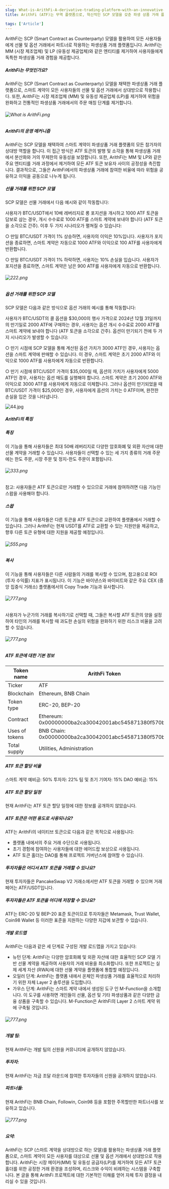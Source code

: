 ```yaml
---
slug: What-is-ArithFi-A-derivative-trading-platform-with-an-innovative-SCP-model
title: ArithFi (ATF)는 무역 플랫폼으로, 혁신적인 SCP 모델을 갖춘 파생 상품 거래 플랫폼입니다.

tags: ['Article']
---
```


ArithFi는 SCP (Smart Contract as Counterparty) 모델을 활용하여 모든 사용자들에게 선물 및 옵션 거래에서 파트너로 작용하는 파생상품 거래 플랫폼입니다. ArithFi는 MM (시장 제조업체) 및 LP (유동성 제공업체)와 같은 엔티티를 제거하여 사용자들에게 독특한 파생상품 거래 경험을 제공합니다.

##### ArithFi는 무엇인가요?
ArithFi는 SCP (Smart Contract as Counterparty) 모델을 채택한 파생상품 거래 플랫폼으로, 스마트 계약이 모든 사용자들의 선물 및 옵션 거래에서 상대방으로 작용합니다. 또한, ArithFi는 시장 제조업체 (MM) 및 유동성 제공업체 (LP)를 제거하여 위험을 완화하고 전통적인 파생상품 거래에서의 주문 매칭 단계를 제거합니다.

   ###### ![What is ArithFi.png](https://nftstorage.link/ipfs/bafkreiaxjt4xqwfoxsvxwxhattypuuwb7qvkdr5hf7zyzgi4xjan76r7by)

##### ArithFi의 운영 메커니즘
ArithFi는 SCP 모델을 채택하여 스마트 계약이 파생상품 거래 플랫폼의 모든 참가자의 상대방 역할을 합니다. 이 접근 방식은 ATF 토큰의 발행 및 소각을 통해 파생상품 거래에서 분산화와 거의 무제한의 유동성을 보장합니다.
또한, ArithFi는 MM 및 LP와 같은 주요 엔티티를 거래 과정에서 제거하여 모든 ATF 토큰 보유자 사이의 공정성을 촉진합니다. 결과적으로, 그들은 ArithFi에서의 파생상품 거래에 참여한 비율에 따라 위험을 공유하고 이익을 공동으로 나누게 됩니다.

##### 선물 거래를 위한 SCP 모델
SCP 모델은 선물 거래에서 다음 예시와 같이 작동합니다:

사용자가 BTC/USDT에서 10배 레버리지로 롱 포지션을 개시하고 1000 ATF 토큰을 담보로 삼는 경우, 개시 수수료로 1000 ATF를 스마트 계약에 보내야 합니다 (ATF 토큰을 소각으로 간주). 이후 두 가지 시나리오가 펼쳐질 수 있습니다:

○ 만일 BTC/USDT 가격이 1% 상승하면, 사용자의 이익은 10%입니다. 사용자가 포지션을 종료하면, 스마트 계약은 자동으로 1000 ATF와 이익으로 100 ATF를 사용자에게 반환합니다.

○ 만일 BTC/USDT 가격이 1% 하락하면, 사용자는 10% 손실을 입습니다. 사용자가 포지션을 종료하면, 스마트 계약은 남은 900 ATF를 사용자에게 자동으로 반환합니다.

   ###### ![222.png](https://nftstorage.link/ipfs/bafybeid33si37trcnhafbpfhwy7xedmwzo7ljnrsrm27n4i6sbcrphjxam)

##### 옵션 거래를 위한 SCP 모델
SCP 모델은 다음과 같은 방식으로 옵션 거래의 예시를 통해 작동합니다:

사용자가 BTC/USDT의 콜 옵션을 $30,000의 행사 가격으로 2024년 12월 31일까지의 만기일로 2000 ATF에 구매하는 경우, 사용자는 옵션 개시 수수료로 2000 ATF를 스마트 계약에 보내야 합니다 (ATF 토큰을 소각으로 간주). 옵션이 만기되기 전에 두 가지 시나리오가 발생할 수 있습니다:

○ 만기 시점에 SCP 모델을 통해 계산된 옵션 가치가 3000 ATF인 경우, 사용자는 옵션을 스마트 계약에 판매할 수 있습니다. 이 경우, 스마트 계약은 초기 2000 ATF와 이익으로 1000 ATF를 사용자에게 자동으로 반환합니다.

○ 만기 시점에 BTC/USDT 가격이 $35,000일 때, 옵션의 가치가 사용자에게 5000 ATF인 경우, 사용자는 옵션 매도를 실행해야 합니다. 스마트 계약은 초기 2000 ATF와 이익으로 3000 ATF를 사용자에게 자동으로 이체합니다. 그러나 옵션이 만기되었을 때 BTC/USDT 가격이 $25,000인 경우, 사용자에게 옵션의 가치는 0 ATF이며, 완전한 손실을 입은 것을 나타냅니다.

   ![44.jpg](https://nftstorage.link/ipfs/bafybeicy5mdpgm2snkdvwtvfbyv2bbw5sr73ltwx62abbskz4eofhord2a)



##### ArithFi의 특징
##### 특징
이 기능을 통해 사용자들은 최대 50배 레버리지로 다양한 암호화폐 및 외환 자산에 대한 선물 계약을 거래할 수 있습니다. 사용자들이 선택할 수 있는 세 가지 종류의 거래 주문에는 한도 주문, 시장 주문 및 정지-한도 주문이 포함됩니다.
   ###### ![333.png](https://nftstorage.link/ipfs/bafkreic6xe2v7vgqup5emevkmuizpetmzxrdxfn5nskzy4dmvrnwfj6dvm)

참고: 사용자들은 ATF 토큰으로만 거래할 수 있으므로 거래에 참여하려면 다음 기능인 스왑을 사용해야 합니다.

##### 스왑

이 기능을 통해 사용자들은 다른 토큰을 ATF 토큰으로 교환하여 플랫폼에서 거래할 수 있습니다. 그러나 ArithFi는 현재 USDT를 ATF로 교환할 수 있는 지원만을 제공하고, 향후 다른 토큰 유형에 대한 지원을 제공할 예정입니다.

   ###### ![555.png](https://nftstorage.link/ipfs/bafkreih3eg7g7bqaf3b5oxg4wyckl6fif4gqcljwdbjg2nr7o25ae6ihhe)


##### 복사

이 기능을 통해 사용자들은 다른 사람들의 거래를 복사할 수 있으며, 참고용으로 ROI (투자 수익률) 지표가 표시됩니다. 이 기능은 바이낸스와 바이비트와 같은 주요 CEX (중앙 집중식 거래소) 플랫폼에서의 Copy Trade 기능과 유사합니다.

   ###### ![777.png](https://nftstorage.link/ipfs/bafkreia6wq3s4rzvo6phvj6a3tpbww7nvpcocf4xvop45jxeh4yviedhlu)

사용자가 누군가의 거래를 복사하기로 선택할 때, 그들은 복사할 ATF 토큰의 양을 설정하여 타인의 거래를 복사할 때 과도한 손실의 위험을 완화하기 위한 리스크 비율을 고려할 수 있습니다.

   ###### ![777.png](https://nftstorage.link/ipfs/bafkreiflc6zragi7febkyljoumgd6ottqgpifb6g7733n4a5wxd4vuracm)


##### ATF 토큰에 대한 기본 정보

| Token name     | ArithFi Token                                         |
|----------------|-------------------------------------------------------|
| Ticker         | ATF                                                   |
| Blockchain     | Ethereum, BNB Chain                                   |
| Token type     | ERC-20, BEP-20                                        |
| Contract       | Ethereum: 0x00000000ba2ca30042001abc545871380f570b1f  |
| Uses of tokens | BNB Chain: 0x00000000ba2ca30042001abc545871380f570b1f |
| Total supply   | Utilities, Administration                             |

##### ATF 토큰 할당 비율
스마트 계약 예비금: 50%
투자자: 22%
팀 및 초기 기여자: 15%
DAO 예비금: 15%

##### ATF 토큰 할당 일정
현재 ArithFi는 ATF 토큰 할당 일정에 대한 정보를 공개하지 않았습니다.

##### ATF 토큰은 어떤 용도로 사용되나요?
ATF는 ArithFi의 네이티브 토큰으로 다음과 같은 목적으로 사용됩니다:

- 플랫폼 내에서의 주요 거래 수단으로 사용됩니다.
- 초기 경험에 참여하는 사용자들에 대한 에어드랍 보상으로 사용됩니다.
- ATF 토큰 홀더는 DAO를 통해 프로젝트 거버넌스에 참여할 수 있습니다.

##### 투자자들은 어디서 ATF 토큰을 거래할 수 있나요?
현재 투자자들은 PancakeSwap V2 거래소에서만 ATF 토큰을 거래할 수 있으며 거래 페어는 ATF/USDT입니다.

##### 투자자들은 ATF 토큰을 어디에 저장할 수 있나요?
ATF는 ERC-20 및 BEP-20 표준 토큰이므로 투자자들은 Metamask, Trust Wallet, Coin98 Wallet 등 이러한 표준을 지원하는 다양한 지갑에 보관할 수 있습니다.

##### 개발 로드맵
ArithFi는 다음과 같은 세 단계로 구성된 개발 로드맵을 가지고 있습니다:

- 뉴턴 단계: ArithFi는 다양한 암호화폐 및 외환 자산에 대한 효율적인 SCP 모델 기반 선물 계약을 제공하여 사용자의 거래 비용을 최소화합니다. 또한 프로젝트는 실제 세계 자산 (RWA)에 대한 선물 계약을 플랫폼에 통합할 예정입니다.
- 오일러 단계: ArithFi는 플랫폼 내에서 온체인 파생상품 거래를 효율적으로 처리하기 위한 자체 Layer 2 솔루션을 도입합니다.
- 가우스 단계: ArithFi는 스마트 계약 내에서 생성된 도구 인 M-Function을 소개합니다. 이 도구를 사용하면 개인들이 선물, 옵션 및 기타 파생상품과 같은 다양한 금융 상품을 구축할 수 있습니다. M-Function은 ArithFi의 Layer 2 스마트 계약 위에 구축될 것입니다.

###### ![777.png](https://nftstorage.link/ipfs/bafybeihakhhpgpclm7hxjrbsttyxnpht6mkjxsnkt7svcthcsqp3bbpwve)

##### 개발 팀:
현재 ArithFi는 개발 팀의 신원을 커뮤니티에 공개하지 않았습니다.

##### 투자자:
현재 ArithFi는 자금 조달 라운드에 참여한 투자자들의 신원을 공개하지 않았습니다.

##### 파트너들:
현재 ArithFi는 BNB Chain, Followin, Coin98 등을 포함한 주목할만한 파트너사를 보유하고 있습니다.

###### ![777.png](https://nftstorage.link/ipfs/bafkreihtewbl2jmpuhxgnn36hd54kbzbcptggqboklyyhqpwnvijvpd62y)


##### 요약:
ArithFi는 SCP (스마트 계약을 상대방으로 하는 모델)를 활용하는 파생상품 거래 플랫폼으로, 스마트 계약이 모든 사용자를 대상으로 선물 및 옵션 거래에서 상대방으로 작용합니다. ArithFi는 시장 메이커(MM) 및 유동성 공급자(LP)를 제거하여 모든 ATF 토큰 홀더를 위한 공정한 거래 환경을 조성하며, 리스크와 수익이 비례하는 시스템을 구축합니다.
본 글을 통해 ArithFi 프로젝트에 대한 기본적인 이해를 얻어 자체 투자 결정을 내리실 수 있을 것입니다.

